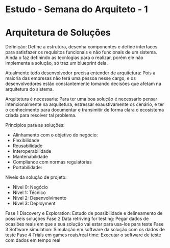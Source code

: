 # Estudo - Semana do Arquiteto - 1

# Arquitetura de Soluções

Definição: Define a estrutura, desenha componentes e define interfaces para satisfazer os requisitos funcionais e não funcionais de um sistema. Ainda o faz definindo as tecnlogias para o realizar, porém ele não implementa a solução, só traz um blueprint dela.

Atualmente todo desenvolvedor precisa entender de arquitetura: Pois a maioria das empresas não terá uma pessoa nesse cargo, e os desenvolvedores estão constantemente tomando decisões que afetam na arquitetura do sistema.

Arquitetura é necessaria: Para ter uma boa solução é necessario pensar intencionalmente na arquitetura, estressar exaustivamente os cenário, e ter o conhecimento para documentar e transimitir de forma clara o ecosistema criada para resolver tal problema.

Principios para as soluções:

- Alinhamento com o objetivo do negócio:
- Flexibilidade
- Reusabilidade
- Interoperabilidade
- Mantenabilidade
- Compliance com normas regulatórias
- Portabilidade:

Niveis da solução de projeto:

- Nivel 0: Negócio
- Nivel 1: Técnico
- Nível 2: Desenvolvimento
- Nivel 3: Deployment

Fase 1 Discovery e Exploration: Estudo de possibilidade e delineamento de possíveis soluções
Fase 2 Data retriving for testing: Pegar dados de ocasiões reais em que a sua solução vai estar para usa-los para teste
Fase 3 Software simulation: Simulação em software da solução com os dados de teste
Fase 4 Trials em games reais/real time: Executar o software de teste com dados em tempo real

